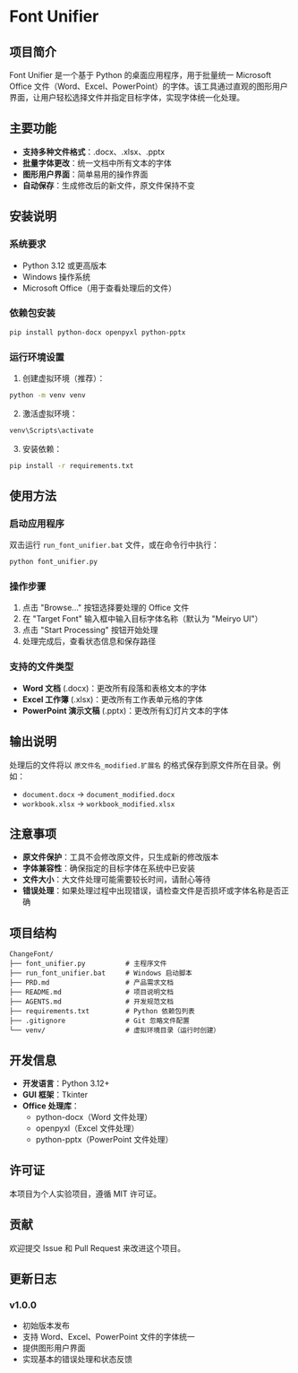 # Font Unifier

## 项目简介

Font Unifier 是一个基于 Python 的桌面应用程序，用于批量统一 Microsoft Office 文件（Word、Excel、PowerPoint）的字体。该工具通过直观的图形用户界面，让用户轻松选择文件并指定目标字体，实现字体统一化处理。

## 主要功能

- **支持多种文件格式**：.docx、.xlsx、.pptx
- **批量字体更改**：统一文档中所有文本的字体
- **图形用户界面**：简单易用的操作界面
- **自动保存**：生成修改后的新文件，原文件保持不变

## 安装说明

### 系统要求
- Python 3.12 或更高版本
- Windows 操作系统
- Microsoft Office（用于查看处理后的文件）

### 依赖包安装
```bash
pip install python-docx openpyxl python-pptx
```

### 运行环境设置
1. 创建虚拟环境（推荐）：
```bash
python -m venv venv
```

2. 激活虚拟环境：
```bash
venv\Scripts\activate
```

3. 安装依赖：
```bash
pip install -r requirements.txt
```

## 使用方法

### 启动应用程序
双击运行 `run_font_unifier.bat` 文件，或在命令行中执行：
```bash
python font_unifier.py
```

### 操作步骤
1. 点击 "Browse..." 按钮选择要处理的 Office 文件
2. 在 "Target Font" 输入框中输入目标字体名称（默认为 "Meiryo UI"）
3. 点击 "Start Processing" 按钮开始处理
4. 处理完成后，查看状态信息和保存路径

### 支持的文件类型
- **Word 文档** (.docx)：更改所有段落和表格文本的字体
- **Excel 工作簿** (.xlsx)：更改所有工作表单元格的字体
- **PowerPoint 演示文稿** (.pptx)：更改所有幻灯片文本的字体

## 输出说明

处理后的文件将以 `原文件名_modified.扩展名` 的格式保存到原文件所在目录。例如：
- `document.docx` → `document_modified.docx`
- `workbook.xlsx` → `workbook_modified.xlsx`

## 注意事项

- **原文件保护**：工具不会修改原文件，只生成新的修改版本
- **字体兼容性**：确保指定的目标字体在系统中已安装
- **文件大小**：大文件处理可能需要较长时间，请耐心等待
- **错误处理**：如果处理过程中出现错误，请检查文件是否损坏或字体名称是否正确

## 项目结构

```
ChangeFont/
├── font_unifier.py          # 主程序文件
├── run_font_unifier.bat     # Windows 启动脚本
├── PRD.md                   # 产品需求文档
├── README.md                # 项目说明文档
├── AGENTS.md                # 开发规范文档
├── requirements.txt         # Python 依赖包列表
├── .gitignore               # Git 忽略文件配置
└── venv/                    # 虚拟环境目录（运行时创建）
```

## 开发信息

- **开发语言**：Python 3.12+
- **GUI 框架**：Tkinter
- **Office 处理库**：
  - python-docx（Word 文件处理）
  - openpyxl（Excel 文件处理）
  - python-pptx（PowerPoint 文件处理）

## 许可证

本项目为个人实验项目，遵循 MIT 许可证。

## 贡献

欢迎提交 Issue 和 Pull Request 来改进这个项目。

## 更新日志

### v1.0.0
- 初始版本发布
- 支持 Word、Excel、PowerPoint 文件的字体统一
- 提供图形用户界面
- 实现基本的错误处理和状态反馈